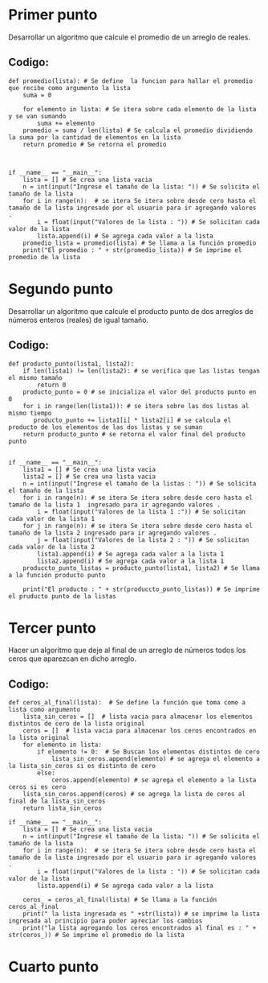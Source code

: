 # Primer punto 
Desarrollar un algoritmo que calcule el promedio de un arreglo de reales.

## Codigo: 
           
    def promedio(lista): # Se define  la funcion para hallar el promedio que recibe como argumento la lista
        suma = 0
    
        for elemento in lista: # Se itera sobre cada elemento de la lista y se van sumando
            suma += elemento
        promedio = suma / len(lista) # Se calcula el promedio dividiendo la suma por la cantidad de elementos en la lista
        return promedio # Se retorna el promedio



    if __name__ == "__main__":
        lista = [] # Se crea una lista vacia
        n = int(input("Ingrese el tamaño de la lista: ")) # Se solicita el tamaño de la lista
        for i in range(n):  # se itera Se itera sobre desde cero hasta el tamaño de la lista ingresado por el usuario para ir agregando valores .
            i = float(input("Valores de la lista : ")) # Se solicitan cada valor de la lista 
            lista.append(i) # Se agrega cada valor a la lista
        promedio_lista = promedio(lista) # Se llama a la función promedio
        print("El promedio : " + str(promedio_lista)) # Se imprime el promedio de la lista
        
        
       
# Segundo punto
Desarrollar un algoritmo que calcule el producto punto de dos arreglos de números enteros (reales) de igual tamaño.

## Codigo: 

    def producto_punto(lista1, lista2):
        if len(lista1) != len(lista2): # se verifica que las listas tengan el mismo tamaño
            return 0
        producto_punto = 0 # se inicializa el valor del producto punto en 0
        for i in range(len(lista1)): # se itera sobre las dos listas al mismo tiempo
           producto_punto += lista1[i] * lista2[i] # se calcula el producto de los elementos de las dos listas y se suman
        return producto_punto # se retorna el valor final del producto punto


    if __name__ == "__main__":
        lista1 = [] # Se crea una lista vacia
        lista2 = [] # Se crea una lista vacia
        n = int(input("Ingrese el tamaño de la listas : ")) # Se solicita el tamaño de la lista
        for i in range(n): # se itera Se itera sobre desde cero hasta el tamaño de la lista 1  ingresado para ir agregando valores .
            i = float(input("Valores de la lista 1 :")) # Se solicitan cada valor de la lista 1
        for j in range(n): # se itera Se itera sobre desde cero hasta el tamaño de la lista 2 ingresado para ir agregando valores .
            j = float(input("Valores de la lista 2 : ")) # Se solicitan cada valor de la lista 2
            lista1.append(i) # Se agrega cada valor a la lista 1
            lista2.append(i) # Se agrega cada valor a la lista 1
        produccto_punto_listas = producto_punto(lista1, lista2) # Se llama a la función producto punto
    
        print("El producto : " + str(produccto_punto_listas)) # Se imprime el pruducto punto de la listas


# Tercer punto
Hacer un algoritmo que deje al final de un arreglo de números todos los ceros que aparezcan en dicho arreglo.

## Codigo: 

    def ceros_al_final(lista):  # Se define la función que toma como a lista como argumento
        lista_sin_ceros = []  # lista vacia para almacenar los elementos distintos de cero de la lista original
        ceros = []  # lista vacia para almacenar los ceros encontrados en la lista original
        for elemento in lista: 
            if elemento != 0:  # Se Buscan los elementos distintos de cero
                lista_sin_ceros.append(elemento) # se agrega el elemento a la lista_sin_ceros si es distinto de cero
            else:
                ceros.append(elemento) # se agrega el elemento a la lista ceros si es cero
        lista_sin_ceros.append(ceros) # se agrega la lista de ceros al final de la lista_sin_ceros
        return lista_sin_ceros 

    if __name__ == "__main__":
        lista = [] # Se crea una lista vacia
        n = int(input("Ingrese el tamaño de la lista: ")) # Se solicita el tamaño de la lista
        for i in range(n):  # se itera Se itera sobre desde cero hasta el tamaño de la lista ingresado por el usuario para ir agregando valores .
            i = float(input("Valores de la lista : ")) # Se solicitan cada valor de la lista 
            lista.append(i) # Se agrega cada valor a la lista

        ceros_ = ceros_al_final(lista) # Se llama a la función ceros_al_final
        print(" la lista ingresada es " +str(lista)) # se imprime la lista ingresada al principio para poder apreciar los cambios
        print("la lista agregando los ceros encontrados al final es : " + str(ceros_)) # Se imprime el promedio de la lista
        
        
# Cuarto punto 

